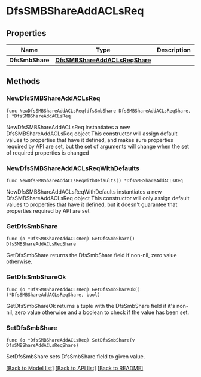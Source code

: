 # DfsSMBShareAddACLsReq

## Properties

Name | Type | Description | Notes
------------ | ------------- | ------------- | -------------
**DfsSmbShare** | [**DfsSMBShareAddACLsReqShare**](DfsSMBShareAddACLsReqShare.md) |  | 

## Methods

### NewDfsSMBShareAddACLsReq

`func NewDfsSMBShareAddACLsReq(dfsSmbShare DfsSMBShareAddACLsReqShare, ) *DfsSMBShareAddACLsReq`

NewDfsSMBShareAddACLsReq instantiates a new DfsSMBShareAddACLsReq object
This constructor will assign default values to properties that have it defined,
and makes sure properties required by API are set, but the set of arguments
will change when the set of required properties is changed

### NewDfsSMBShareAddACLsReqWithDefaults

`func NewDfsSMBShareAddACLsReqWithDefaults() *DfsSMBShareAddACLsReq`

NewDfsSMBShareAddACLsReqWithDefaults instantiates a new DfsSMBShareAddACLsReq object
This constructor will only assign default values to properties that have it defined,
but it doesn't guarantee that properties required by API are set

### GetDfsSmbShare

`func (o *DfsSMBShareAddACLsReq) GetDfsSmbShare() DfsSMBShareAddACLsReqShare`

GetDfsSmbShare returns the DfsSmbShare field if non-nil, zero value otherwise.

### GetDfsSmbShareOk

`func (o *DfsSMBShareAddACLsReq) GetDfsSmbShareOk() (*DfsSMBShareAddACLsReqShare, bool)`

GetDfsSmbShareOk returns a tuple with the DfsSmbShare field if it's non-nil, zero value otherwise
and a boolean to check if the value has been set.

### SetDfsSmbShare

`func (o *DfsSMBShareAddACLsReq) SetDfsSmbShare(v DfsSMBShareAddACLsReqShare)`

SetDfsSmbShare sets DfsSmbShare field to given value.



[[Back to Model list]](../README.md#documentation-for-models) [[Back to API list]](../README.md#documentation-for-api-endpoints) [[Back to README]](../README.md)


